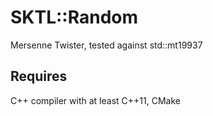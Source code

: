# SKTL::Random

Mersenne Twister, tested against std::mt19937

## Requires

C++ compiler with at least C++11, CMake
